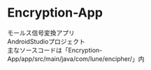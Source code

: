 # Encryption-App
モールス信号変換アプリ
<br>AndroidStudioプロジェクト
<br>主なソースコードは「Encryption-App/app/src/main/java/com/lune/encipher/」内
